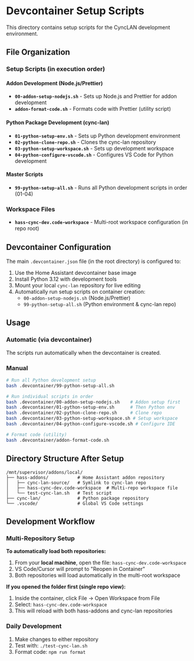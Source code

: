 # Devcontainer Setup Scripts

This directory contains setup scripts for the CyncLAN development environment.

## File Organization

### Setup Scripts (in execution order)

#### Addon Development (Node.js/Prettier)
- **`00-addon-setup-nodejs.sh`** - Sets up Node.js and Prettier for addon development
- **`addon-format-code.sh`** - Formats code with Prettier (utility script)

#### Python Package Development (cync-lan)
- **`01-python-setup-env.sh`** - Sets up Python development environment
- **`02-python-clone-repo.sh`** - Clones the cync-lan repository
- **`03-python-setup-workspace.sh`** - Sets up development workspace
- **`04-python-configure-vscode.sh`** - Configures VS Code for Python development

#### Master Scripts
- **`99-python-setup-all.sh`** - Runs all Python development scripts in order (01-04)

### Workspace Files
- **`hass-cync-dev.code-workspace`** - Multi-root workspace configuration (in repo root)

## Devcontainer Configuration

The main `.devcontainer.json` file (in the root directory) is configured to:
1. Use the Home Assistant devcontainer base image
2. Install Python 3.12 with development tools
3. Mount your local `cync-lan` repository for live editing
4. Automatically run setup scripts on container creation:
   - `00-addon-setup-nodejs.sh` (Node.js/Prettier)
   - `99-python-setup-all.sh` (Python environment & cync-lan repo)

## Usage

### Automatic (via devcontainer)
The scripts run automatically when the devcontainer is created.

### Manual
```bash
# Run all Python development setup
bash .devcontainer/99-python-setup-all.sh

# Run individual scripts in order
bash .devcontainer/00-addon-setup-nodejs.sh    # Addon setup first
bash .devcontainer/01-python-setup-env.sh      # Then Python env
bash .devcontainer/02-python-clone-repo.sh     # Clone repo
bash .devcontainer/03-python-setup-workspace.sh # Setup workspace
bash .devcontainer/04-python-configure-vscode.sh # Configure IDE

# Format code (utility)
bash .devcontainer/addon-format-code.sh
```

## Directory Structure After Setup

```
/mnt/supervisor/addons/local/
├── hass-addons/           # Home Assistant addon repository
│   ├── cync-lan-source/   # Symlink to cync-lan repo
│   ├── hass-cync-dev.code-workspace  # Multi-repo workspace file
│   └── test-cync-lan.sh   # Test script
├── cync-lan/              # Python package repository
└── .vscode/               # Global VS Code settings
```

## Development Workflow

### Multi-Repository Setup

**To automatically load both repositories:**
1. From your **local machine**, open the file: `hass-cync-dev.code-workspace`
2. VS Code/Cursor will prompt to "Reopen in Container"
3. Both repositories will load automatically in the multi-root workspace

**If you opened the folder first (single repo view):**
1. Inside the container, click File → Open Workspace from File
2. Select: `hass-cync-dev.code-workspace`
3. This will reload with both hass-addons and cync-lan repositories

### Daily Development
1. Make changes to either repository
2. Test with: `./test-cync-lan.sh`
3. Format code: `npm run format`

